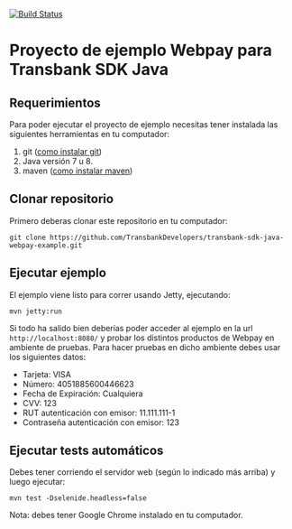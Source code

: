[![Build Status](https://travis-ci.org/TransbankDevelopers/transbank-sdk-java-webpay-example.svg?branch=master)](https://travis-ci.org/TransbankDevelopers/transbank-sdk-java-webpay-example)

# Proyecto de ejemplo Webpay para Transbank SDK Java

## Requerimientos

Para poder ejecutar el proyecto de ejemplo necesitas tener instalada las siguientes herramientas
en tu computador:

1. git ([como instalar git][git_install])
2. Java versión 7 u 8.
3. maven ([como instalar maven][maven_install])

[git_install]: https://git-scm.com/book/en/v2/Getting-Started-Installing-Git
[maven_install]: https://maven.apache.org/install.html

## Clonar repositorio

Primero deberas clonar este repositorio en tu computador:

````batch
git clone https://github.com/TransbankDevelopers/transbank-sdk-java-webpay-example.git
````


## Ejecutar ejemplo

El ejemplo viene listo para correr usando Jetty, ejecutando:

````batch
mvn jetty:run
````

Si todo ha salido bien deberías poder acceder al ejemplo en la url  `http://localhost:8080/` y probar los distintos productos de Webpay en ambiente de pruebas. Para hacer pruebas en dicho ambiente debes usar los siguientes datos:

- Tarjeta: VISA
- Número: 4051885600446623
- Fecha de Expiración: Cualquiera
- CVV: 123
- RUT autenticación con emisor: 11.111.111-1
- Contraseña autenticación con emisor: 123


## Ejecutar tests automáticos

Debes tener corriendo el servidor web (según lo indicado más arriba) y luego
ejecutar:

```
mvn test -Dselenide.headless=false
```

Nota: debes tener Google Chrome instalado en tu computador.
